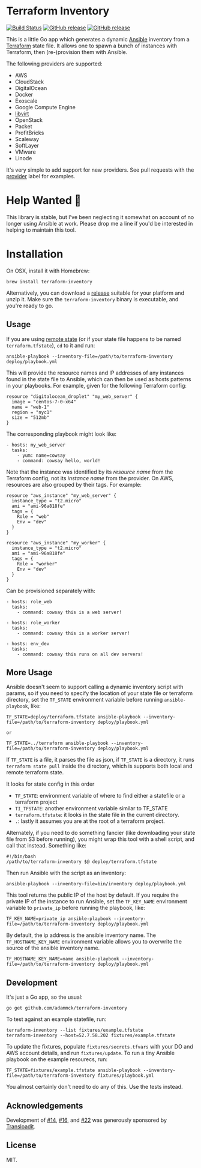 # Terraform Inventory

[![Build Status](https://travis-ci.org/adammck/terraform-inventory.svg?branch=master)](https://travis-ci.org/adammck/terraform-inventory)
[![GitHub release](https://img.shields.io/github/release/adammck/terraform-inventory.svg?maxAge=2592000)](https://github.com/adammck/terraform-inventory/releases)
[![GitHub release](https://img.shields.io/homebrew/v/terraform-inventory.svg?maxAge=2592000)](http://braumeister.org/formula/terraform-inventory)

This is a little Go app which generates a dynamic [Ansible][ans] inventory from
a [Terraform][tf] state file. It allows one to spawn a bunch of instances with
Terraform, then (re-)provision them with Ansible.

The following providers are supported:

* AWS
* CloudStack
* DigitalOcean
* Docker
* Exoscale
* Google Compute Engine
* [libvirt](https://github.com/dmacvicar/terraform-provider-libvirt)
* OpenStack
* Packet
* ProfitBricks
* Scaleway
* SoftLayer
* VMware
* Linode

It's very simple to add support for new providers. See pull requests with the
[provider][pv] label for examples.


# Help Wanted 🙋

This library is stable, but I've been neglecting it somewhat on account of no
longer using Ansible at work. Please drop me a line if you'd be interested in
helping to maintain this tool.


# Installation

On OSX, install it with Homebrew:

	brew install terraform-inventory

Alternatively, you can download a [release][rel] suitable for your platform and
unzip it. Make sure the `terraform-inventory` binary is executable, and you're
ready to go.


## Usage

If you are using [remote state][rs] (or if your state file happens to be named
`terraform.tfstate`), `cd` to it and run:

	ansible-playbook --inventory-file=/path/to/terraform-inventory deploy/playbook.yml

This will provide the resource names and IP addresses of any instances found in
the state file to Ansible, which can then be used as hosts patterns in your
playbooks. For example, given for the following Terraform config:

	resource "digitalocean_droplet" "my_web_server" {
	  image = "centos-7-0-x64"
	  name = "web-1"
	  region = "nyc1"
	  size = "512mb"
	}

The corresponding playbook might look like:

	- hosts: my_web_server
	  tasks:
	    - yum: name=cowsay
	    - command: cowsay hello, world!

Note that the instance was identified by its _resource name_ from the Terraform
config, not its _instance name_ from the provider. On AWS, resources are also
grouped by their tags. For example:

	resource "aws_instance" "my_web_server" {
	  instance_type = "t2.micro"
	  ami = "ami-96a818fe"
	  tags = {
	    Role = "web"
	    Env = "dev"
	  }
	}

	resource "aws_instance" "my_worker" {
	  instance_type = "t2.micro"
	  ami = "ami-96a818fe"
	  tags = {
	    Role = "worker"
	    Env = "dev"
	  }
	}

Can be provisioned separately with:

	- hosts: role_web
	  tasks:
	    - command: cowsay this is a web server!

	- hosts: role_worker
	  tasks:
	    - command: cowsay this is a worker server!

	- hosts: env_dev
	  tasks:
	    - command: cowsay this runs on all dev servers!


## More Usage

Ansible doesn't seem to support calling a dynamic inventory script with params,
so if you need to specify the location of your state file or terraform directory, set the `TF_STATE`
environment variable before running `ansible-playbook`, like:


	TF_STATE=deploy/terraform.tfstate ansible-playbook --inventory-file=/path/to/terraform-inventory deploy/playbook.yml

	or

	TF_STATE=../terraform ansible-playbook --inventory-file=/path/to/terraform-inventory deploy/playbook.yml

If `TF_STATE` is a file, it parses the file as json, if `TF_STATE` is a directory, it runs `terraform state pull` inside the directory, which is supports both local and remote terraform state.

It looks for state config in this order

- `TF_STATE`: environment variable of where to find either a statefile or a terraform project
- `TI_TFSTATE`: another environment variable similar to TF_STATE
- `terraform.tfstate`: it looks in the state file in the current directory.
- `.`: lastly it assumes you are at the root of a terraform project.

Alternately, if you need to do something fancier (like downloading your state
file from S3 before running), you might wrap this tool with a shell script, and
call that instead. Something like:

	#!/bin/bash
	/path/to/terraform-inventory $@ deploy/terraform.tfstate

Then run Ansible with the script as an inventory:

	ansible-playbook --inventory-file=bin/inventory deploy/playbook.yml

This tool returns the public IP of the host by default. If you require the private
IP of the instance to run Ansible, set the `TF_KEY_NAME` environment variable
to `private_ip` before running the playbook, like:

	TF_KEY_NAME=private_ip ansible-playbook --inventory-file=/path/to/terraform-inventory deploy/playbook.yml

By default, the ip address is the ansible inventory name. The `TF_HOSTNAME_KEY_NAME` environment variable allows
you to overwrite the source of the ansible inventory name.

	TF_HOSTNAME_KEY_NAME=name ansible-playbook --inventory-file=/path/to/terraform-inventory deploy/playbook.yml

## Development

It's just a Go app, so the usual:

	go get github.com/adammck/terraform-inventory

To test against an example statefile, run:

	terraform-inventory --list fixtures/example.tfstate
	terraform-inventory --host=52.7.58.202 fixtures/example.tfstate

To update the fixtures, populate `fixtures/secrets.tfvars` with your DO and AWS
account details, and run `fixtures/update`. To run a tiny Ansible playbook on
the example resourecs, run:

	TF_STATE=fixtures/example.tfstate ansible-playbook --inventory-file=/path/to/terraform-inventory fixtures/playbook.yml

You almost certainly don't need to do any of this. Use the tests instead.


## Acknowledgements

Development of
[#14](https://github.com/adammck/terraform-inventory/issues/14),
[#16](https://github.com/adammck/terraform-inventory/issues/16),
and [#22](https://github.com/adammck/terraform-inventory/issues/22)
was generously sponsored by [Transloadit](https://transloadit.com).


## License

MIT.

[ans]: https://www.ansible.com
[tf]:  https://www.terraform.io
[rel]: https://github.com/adammck/terraform-inventory/releases
[rs]:  https://www.terraform.io/docs/state/remote.html
[pv]:  https://github.com/adammck/terraform-inventory/pulls?q=is%3Apr+label%3Aprovider
